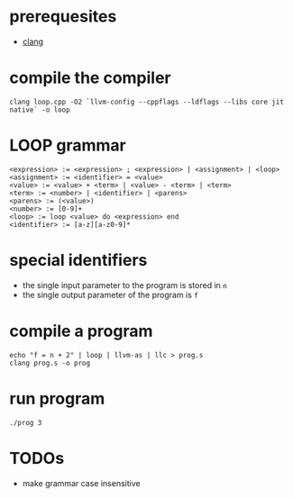 # prerequesites #

*   [clang][]

# compile the compiler #

    clang loop.cpp -O2 `llvm-config --cppflags --ldflags --libs core jit native` -o loop

# LOOP grammar #

    <expression> := <expression> ; <expression> | <assignment> | <loop>
    <assignment> := <identifier> = <value>
    <value> := <value> + <term> | <value> - <term> | <term>
    <term> := <number> | <identifier> | <parens>
    <parens> := (<value>)
    <number> := [0-9]+
    <loop> := loop <value> do <expression> end
    <identifier> := [a-z][a-z0-9]*

# special identifiers #

*   the single input parameter to the program is stored in `n`
*   the single output parameter of the program is `f`

# compile a program #

    echo "f = n + 2" | loop | llvm-as | llc > prog.s
    clang prog.s -o prog

# run program #

    ./prog 3

# TODOs #

* make grammar case insensitive


[clang]: http://clang.llvm.org/ "clang -- the better C compiler"

